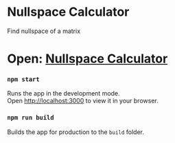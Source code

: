 # Nullspace Calculator

Find nullspace of a matrix

# Open: [Nullspace Calculator](https:nullspace.netlify.app)

### `npm start`

Runs the app in the development mode.\
Open [http://localhost:3000](http://localhost:3000) to view it in your browser.

### `npm run build`

Builds the app for production to the `build` folder.

